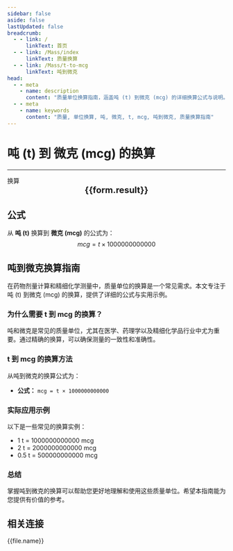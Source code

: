 ```yaml
---
sidebar: false
aside: false
lastUpdated: false
breadcrumb:
  - - link: /
      linkText: 首页
  - - link: /Mass/index
      linkText: 质量换算
  - - link: /Mass/t-to-mcg
      linkText: 吨到微克
head:
  - - meta
    - name: description
      content: "质量单位换算指南，涵盖吨 (t) 到微克 (mcg) 的详细换算公式与说明。"
  - - meta
    - name: keywords
      content: "质量, 单位换算, 吨, 微克, t, mcg, 吨到微克, 质量换算指南"
---
```

# 吨 (t) 到 微克 (mcg) 的换算
---
<script setup>
import { onMounted, reactive, inject, ref } from 'vue'
import { NButton, NForm, NFormItem, NInput, NInputNumber, NSelect, NCard, useMessage,NGrid ,NGi } from 'naive-ui'
import { defineClientComponent } from 'vitepress'
import { Mass } from '../files';

const convert = inject('convert')

const form = reactive({
  number: null,
  result: '',
})

const convertHandler = () => {
  if (form.number !== null && !isNaN(form.number)) {
    const convertedValue = parseFloat(form.number) * 1000000000000
    form.result = `${form.number}t = ${convertedValue.toFixed(0)}mcg`
  } else {
    form.result = '请输入有效的数值。'
  }
}
</script>

<n-form size="large" :model="form">
  <n-form-item label="吨 (t)">
    <n-input-number v-model:value="form.number" placeholder="输入吨" style="width: 100%" />
  </n-form-item>
  <n-form-item>
    <n-button type="info" @click="convertHandler" block>换算</n-button>
  </n-form-item>
</n-form>

<n-card  embedded :bordered="false" hoverable>
  <div  style="text-align:center;font-size:20px;">
    <strong>{{form.result}}</strong>
  </div>
</n-card>

## 公式

从 **吨 (t)** 换算到 **微克 (mcg)** 的公式为：
$$ mcg = t \times 1000000000000 $$

## 吨到微克换算指南

在药物剂量计算和精细化学测量中，质量单位的换算是一个常见需求。本文专注于吨 (t) 到微克 (mcg) 的换算，提供了详细的公式与实用示例。

### 为什么需要 t 到 mcg 的换算？

吨和微克是常见的质量单位，尤其在医学、药理学以及精细化学品行业中尤为重要。通过精确的换算，可以确保测量的一致性和准确性。

### t 到 mcg 的换算方法

从吨到微克的换算公式为：

- **公式：** `mcg = t × 1000000000000`

### 实际应用示例

以下是一些常见的换算实例：

- 1 t = 1000000000000 mcg
- 2 t = 2000000000000 mcg
- 0.5 t = 500000000000 mcg

### 总结

掌握吨到微克的换算可以帮助您更好地理解和使用这些质量单位。希望本指南能为您提供有价值的参考。

## 相关连接
<n-grid x-gap="12" :cols="2">
  <n-gi v-for="(file, index) in Mass" :key="index">
    <n-button
      text
      tag="a"
      :href="file.path"
      type="info"
    >
      {{file.name}}
    </n-button>
  </n-gi>
</n-grid>